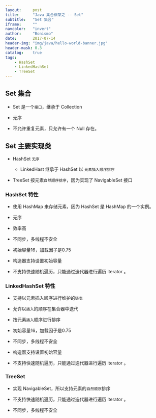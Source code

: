 ```yaml
---
layout:     post
title:      "Java 集合框架之 -- Set"
subtitle:   "Set 集合"
iframe:     ""
navcolor:   "invert"
author:     "Bonismo"
date:       2017-07-14
header-img: "img/java/hello-world-banner.jpg"
header-mask: 0.3
catalog:    true
tags:
    - HashSet
    - LinkedHashSet
    - TreeSet
---
```


## Set 集合

- Set 是一个`接口`，继承于 Collection

- 无序

- 不允许重复元素，只允许有一个 Null 存在。

## Set 主要实现类

- HashSet `无序`

    - LinkedHast 继承于 HashSet 以 `元素插入顺序排序`

- TreeSet 按元素`自然顺序排序`，因为实现了 NavigableSet 接口


### HashSet 特性

- 使用 HashMap 来存储元素，因为 HashSet 是 HashMap 的一个实例。

- 无序

- 效率高

- 不同步，多线程不安全

- 初始容量16，加载因子是0.75

- 构造器支持设置初始容量

- 不支持快速随机遍历，只能通过迭代器进行遍历 iterator 。

### LinkedHashSet 特性

- 支持以元素插入顺序进行维护的`链表`

- 允许以`插入`的顺序在集合器中迭代

- 按元素`插入`顺序进行排序

- 初始容量16，加载因子是0.75

- 不同步，多线程不安全

- 构造器支持设置初始容量

- 不支持快速随机遍历，只能通过迭代器进行遍历 iterator 。

### TreeSet

- 实现 NavigableSet，所以支持元素的`自然顺序`排序

- 不支持快速随机遍历，只能通过迭代器进行遍历 iterator 。

- 不同步，多线程不安全

